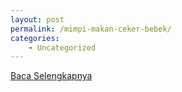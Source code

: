```yaml
---
layout: post
permalink: /mimpi-makan-ceker-bebek/
categories:
    - Uncategorized
---
```


[Baca Selengkapnya](/04)